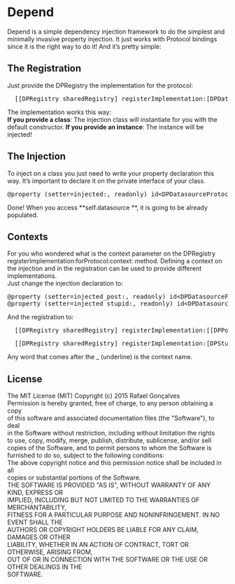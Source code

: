 # Depend
  
Depend is a simple dependency injection framework to do the simplest and minimally invasive property injection. It just works with Protocol bindings since it is the right way to do it! And it’s pretty simple:  


## The Registration
  
Just provide the DPRegistry the implementation for the protocol:  
<pre>  [[DPRegistry sharedRegistry] registerImplementation:[DPDatasource class] forProtocol:@protocol(DPDatasourceProtocol) context:nil];</pre>  
The implementation works this way:  
**If you provide a class**: The injection class will instantiate for you with the default constructor. **If you provide an instance**: The instance will be injected!  


## The Injection
  
To inject on a class you just need to write your property declaration this way. It’s important to declare it on the private interface of your class.  
<pre>@property (setter=injected:, readonly) id&lt;DPDatasourceProtocol&gt; datasource;</pre>  
Done! When you access **self.datasource **, it is going to be already populated.  


## Contexts
  
For you who wondered what is the context parameter on the DPRegistry registerImplementation:forProtocol:context: method. Defining a context on the injection and in the registration can be used to provide different implementations.  
Just change the injection declaration to:  
<pre>@property (setter=injected_post:, readonly) id&lt;DPDatasourceProtocol&gt; postDatasource;  
@property (setter=injected_stupid:, readonly) id&lt;DPDatasourceProtocol&gt; anotherStupidDatasource;</pre>  
And the registration to:  
<pre>  [[DPRegistry sharedRegistry] registerImplementation:[[DPPostDatasource alloc] init] forProtocol:@protocol(DPDatasourceProtocol) context:@“post”] //already instantiated;</pre><pre>  [[DPRegistry sharedRegistry] registerImplementation:[DPStupidDatasource class] forProtocol:@protocol(DPDatasourceProtocol) context:@“stupid”];</pre>  
Any word that comes after the _ (underline) is the context name.  


## License
  
The MIT License (MIT)
Copyright (c) 2015 Rafael Gonçalves  
Permission is hereby granted, free of charge, to any person obtaining a copy  
of this software and associated documentation files (the "Software"), to deal  
in the Software without restriction, including without limitation the rights  
to use, copy, modify, merge, publish, distribute, sublicense, and/or sell  
copies of the Software, and to permit persons to whom the Software is  
furnished to do so, subject to the following conditions:  
The above copyright notice and this permission notice shall be included in all  
copies or substantial portions of the Software.  
THE SOFTWARE IS PROVIDED "AS IS", WITHOUT WARRANTY OF ANY KIND, EXPRESS OR  
IMPLIED, INCLUDING BUT NOT LIMITED TO THE WARRANTIES OF MERCHANTABILITY,  
FITNESS FOR A PARTICULAR PURPOSE AND NONINFRINGEMENT. IN NO EVENT SHALL THE  
AUTHORS OR COPYRIGHT HOLDERS BE LIABLE FOR ANY CLAIM, DAMAGES OR OTHER  
LIABILITY, WHETHER IN AN ACTION OF CONTRACT, TORT OR OTHERWISE, ARISING FROM,  
OUT OF OR IN CONNECTION WITH THE SOFTWARE OR THE USE OR OTHER DEALINGS IN THE  
SOFTWARE.
